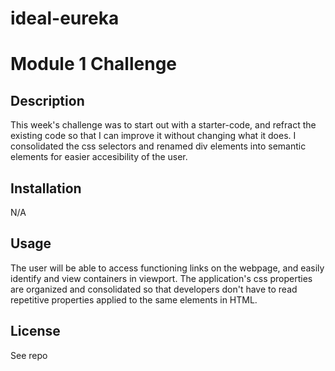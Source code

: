 # ideal-eureka

# Module 1 Challenge

## Description
This week's challenge was to start out with a starter-code, and refract the existing code so that I can improve it without changing what it does.
I consolidated the css selectors and renamed div elements into semantic elements for easier accesibility of the user.

## Installation

N/A

## Usage
 The user will be able to access functioning links on the webpage, and easily identify and view containers in viewport. The application's css properties are organized and consolidated so that developers don't have to read repetitive properties applied to the same elements in HTML.

## License
See repo